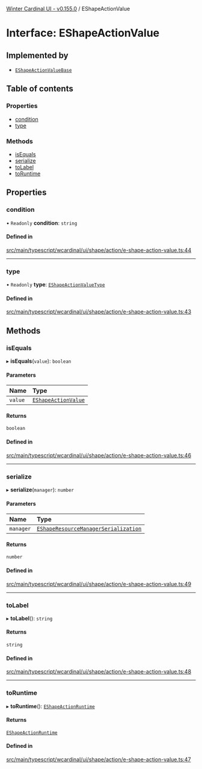 [Winter Cardinal UI - v0.155.0](../index.md) / EShapeActionValue

# Interface: EShapeActionValue

## Implemented by

- [`EShapeActionValueBase`](../classes/EShapeActionValueBase.md)

## Table of contents

### Properties

- [condition](EShapeActionValue.md#condition)
- [type](EShapeActionValue.md#type)

### Methods

- [isEquals](EShapeActionValue.md#isequals)
- [serialize](EShapeActionValue.md#serialize)
- [toLabel](EShapeActionValue.md#tolabel)
- [toRuntime](EShapeActionValue.md#toruntime)

## Properties

### condition

• `Readonly` **condition**: `string`

#### Defined in

[src/main/typescript/wcardinal/ui/shape/action/e-shape-action-value.ts:44](https://github.com/winter-cardinal/winter-cardinal-ui/blob/v0.155.0/src/main/typescript/wcardinal/ui/shape/action/e-shape-action-value.ts#L44)

___

### type

• `Readonly` **type**: [`EShapeActionValueType`](../index.md#eshapeactionvaluetype)

#### Defined in

[src/main/typescript/wcardinal/ui/shape/action/e-shape-action-value.ts:43](https://github.com/winter-cardinal/winter-cardinal-ui/blob/v0.155.0/src/main/typescript/wcardinal/ui/shape/action/e-shape-action-value.ts#L43)

## Methods

### isEquals

▸ **isEquals**(`value`): `boolean`

#### Parameters

| Name | Type |
| :------ | :------ |
| `value` | [`EShapeActionValue`](EShapeActionValue.md) |

#### Returns

`boolean`

#### Defined in

[src/main/typescript/wcardinal/ui/shape/action/e-shape-action-value.ts:46](https://github.com/winter-cardinal/winter-cardinal-ui/blob/v0.155.0/src/main/typescript/wcardinal/ui/shape/action/e-shape-action-value.ts#L46)

___

### serialize

▸ **serialize**(`manager`): `number`

#### Parameters

| Name | Type |
| :------ | :------ |
| `manager` | [`EShapeResourceManagerSerialization`](../classes/EShapeResourceManagerSerialization.md) |

#### Returns

`number`

#### Defined in

[src/main/typescript/wcardinal/ui/shape/action/e-shape-action-value.ts:49](https://github.com/winter-cardinal/winter-cardinal-ui/blob/v0.155.0/src/main/typescript/wcardinal/ui/shape/action/e-shape-action-value.ts#L49)

___

### toLabel

▸ **toLabel**(): `string`

#### Returns

`string`

#### Defined in

[src/main/typescript/wcardinal/ui/shape/action/e-shape-action-value.ts:48](https://github.com/winter-cardinal/winter-cardinal-ui/blob/v0.155.0/src/main/typescript/wcardinal/ui/shape/action/e-shape-action-value.ts#L48)

___

### toRuntime

▸ **toRuntime**(): [`EShapeActionRuntime`](../classes/EShapeActionRuntime.md)

#### Returns

[`EShapeActionRuntime`](../classes/EShapeActionRuntime.md)

#### Defined in

[src/main/typescript/wcardinal/ui/shape/action/e-shape-action-value.ts:47](https://github.com/winter-cardinal/winter-cardinal-ui/blob/v0.155.0/src/main/typescript/wcardinal/ui/shape/action/e-shape-action-value.ts#L47)
